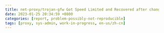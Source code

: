 ```yaml
---
title: net-proxy/trojan-gfw Got Speed Limited and Recovered after changing ip
date: 2023-01-25 20:34:59 +0800
categories: [report, problem-possibly-not-reproducible]
tags: [proxy, sys-admin, work-in-progress, en-us/zh-cn]
---
```


